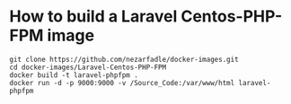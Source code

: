 # How to build a Laravel Centos-PHP-FPM image

```git clone https://github.com/nezarfadle/docker-images.git```   
```cd docker-images/Laravel-Centos-PHP-FPM```  
```docker build -t laravel-phpfpm .```  
```docker run -d -p 9000:9000 -v /Source_Code:/var/www/html laravel-phpfpm```  